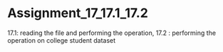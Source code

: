 # Assignment_17_17.1_17.2
17.1: reading the file and performing the operation, 17.2 : performing the operation on college student dataset
